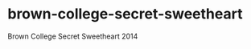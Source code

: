 brown-college-secret-sweetheart
===============================

Brown College Secret Sweetheart 2014
